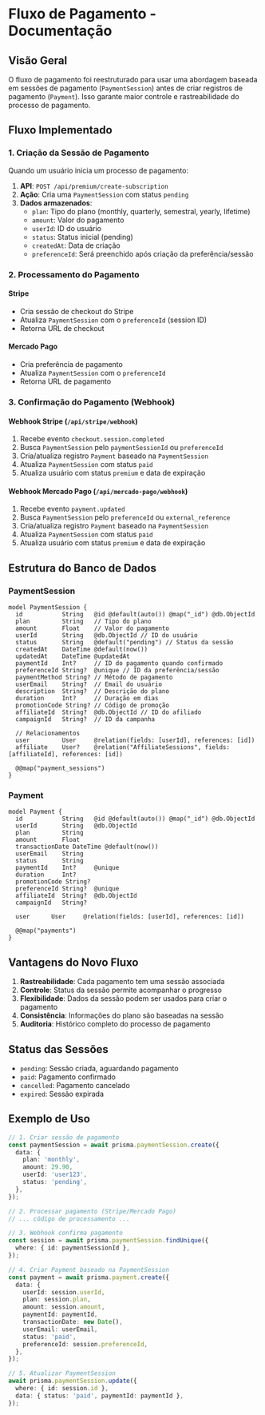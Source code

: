 # Fluxo de Pagamento - Documentação

## Visão Geral

O fluxo de pagamento foi reestruturado para usar uma abordagem baseada em sessões de pagamento (`PaymentSession`) antes de criar registros de pagamento (`Payment`). Isso garante maior controle e rastreabilidade do processo de pagamento.

## Fluxo Implementado

### 1. Criação da Sessão de Pagamento

Quando um usuário inicia um processo de pagamento:

1. **API**: `POST /api/premium/create-subscription`
2. **Ação**: Cria uma `PaymentSession` com status `pending`
3. **Dados armazenados**:
   - `plan`: Tipo do plano (monthly, quarterly, semestral, yearly, lifetime)
   - `amount`: Valor do pagamento
   - `userId`: ID do usuário
   - `status`: Status inicial (pending)
   - `createdAt`: Data de criação
   - `preferenceId`: Será preenchido após criação da preferência/sessão

### 2. Processamento do Pagamento

#### Stripe
- Cria sessão de checkout do Stripe
- Atualiza `PaymentSession` com o `preferenceId` (session ID)
- Retorna URL de checkout

#### Mercado Pago
- Cria preferência de pagamento
- Atualiza `PaymentSession` com o `preferenceId`
- Retorna URL de pagamento

### 3. Confirmação do Pagamento (Webhook)

#### Webhook Stripe (`/api/stripe/webhook`)
1. Recebe evento `checkout.session.completed`
2. Busca `PaymentSession` pelo `paymentSessionId` ou `preferenceId`
3. Cria/atualiza registro `Payment` baseado na `PaymentSession`
4. Atualiza `PaymentSession` com status `paid`
5. Atualiza usuário com status `premium` e data de expiração

#### Webhook Mercado Pago (`/api/mercado-pago/webhook`)
1. Recebe evento `payment.updated`
2. Busca `PaymentSession` pelo `preferenceId` ou `external_reference`
3. Cria/atualiza registro `Payment` baseado na `PaymentSession`
4. Atualiza `PaymentSession` com status `paid`
5. Atualiza usuário com status `premium` e data de expiração

## Estrutura do Banco de Dados

### PaymentSession
```prisma
model PaymentSession {
  id           String   @id @default(auto()) @map("_id") @db.ObjectId
  plan         String   // Tipo do plano
  amount       Float    // Valor do pagamento
  userId       String   @db.ObjectId // ID do usuário
  status       String   @default("pending") // Status da sessão
  createdAt    DateTime @default(now())
  updatedAt    DateTime @updatedAt
  paymentId    Int?     // ID do pagamento quando confirmado
  preferenceId String?  @unique // ID da preferência/sessão
  paymentMethod String? // Método de pagamento
  userEmail    String?  // Email do usuário
  description  String?  // Descrição do plano
  duration     Int?     // Duração em dias
  promotionCode String? // Código de promoção
  affiliateId  String?  @db.ObjectId // ID do afiliado
  campaignId   String?  // ID da campanha
  
  // Relacionamentos
  user         User     @relation(fields: [userId], references: [id])
  affiliate    User?    @relation("AffiliateSessions", fields: [affiliateId], references: [id])
  
  @@map("payment_sessions")
}
```

### Payment
```prisma
model Payment {
  id           String   @id @default(auto()) @map("_id") @db.ObjectId
  userId       String   @db.ObjectId
  plan         String
  amount       Float
  transactionDate DateTime @default(now())
  userEmail    String
  status       String
  paymentId    Int?     @unique
  duration     Int?
  promotionCode String?
  preferenceId String?  @unique
  affiliateId  String?  @db.ObjectId
  campaignId   String?
  
  user      User     @relation(fields: [userId], references: [id])
  
  @@map("payments")
}
```

## Vantagens do Novo Fluxo

1. **Rastreabilidade**: Cada pagamento tem uma sessão associada
2. **Controle**: Status da sessão permite acompanhar o progresso
3. **Flexibilidade**: Dados da sessão podem ser usados para criar o pagamento
4. **Consistência**: Informações do plano são baseadas na sessão
5. **Auditoria**: Histórico completo do processo de pagamento

## Status das Sessões

- `pending`: Sessão criada, aguardando pagamento
- `paid`: Pagamento confirmado
- `cancelled`: Pagamento cancelado
- `expired`: Sessão expirada

## Exemplo de Uso

```typescript
// 1. Criar sessão de pagamento
const paymentSession = await prisma.paymentSession.create({
  data: {
    plan: 'monthly',
    amount: 29.90,
    userId: 'user123',
    status: 'pending',
  },
});

// 2. Processar pagamento (Stripe/Mercado Pago)
// ... código de processamento ...

// 3. Webhook confirma pagamento
const session = await prisma.paymentSession.findUnique({
  where: { id: paymentSessionId },
});

// 4. Criar Payment baseado na PaymentSession
const payment = await prisma.payment.create({
  data: {
    userId: session.userId,
    plan: session.plan,
    amount: session.amount,
    paymentId: paymentId,
    transactionDate: new Date(),
    userEmail: userEmail,
    status: 'paid',
    preferenceId: session.preferenceId,
  },
});

// 5. Atualizar PaymentSession
await prisma.paymentSession.update({
  where: { id: session.id },
  data: { status: 'paid', paymentId: paymentId },
});
```
